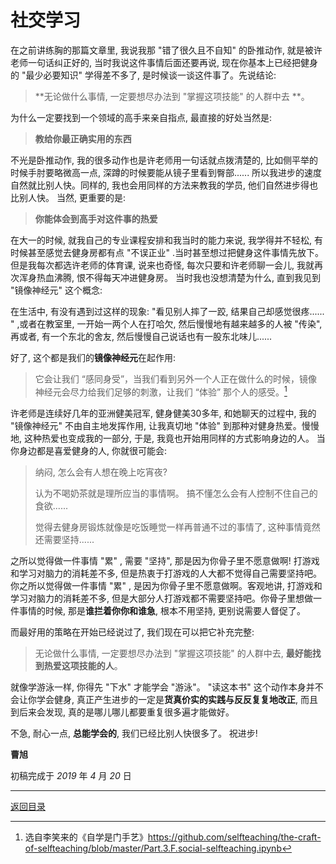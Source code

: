 # 社交学习

在之前讲练胸的那篇文章里, 我说我那 "错了很久且不自知" 的卧推动作, 就是被许老师一句话纠正好的, 当时我说这件事情后面还要再说, 现在你基本上已经把健身的 "最少必要知识" 学得差不多了, 是时候谈一谈这件事了。先说结论: 

> **无论做什么事情, 一定要想尽办法到 "掌握这项技能" 的人群中去 **。

为什么一定要找到一个领域的高手来亲自指点, 最直接的好处当然是:

> **教给你最正确实用的东西**

不光是卧推动作, 我的很多动作也是许老师用一句话就点拨清楚的, 比如侧平举的时候手肘要略微高一点, 深蹲的时候要能从镜子里看到臀部...... 所以我进步的速度自然就比别人快。同样的, 我也会用同样的方法来教我的学员, 他们自然进步得也比别人快。
当然, 更重要的是:

> **你能体会到高手对这件事的热爱**

在大一的时候, 就我自己的专业课程安排和我当时的能力来说, 我学得并不轻松, 有时候甚至感觉去健身房都有点 "不误正业" .当时甚至想过把健身这件事情先放下。但是我每次都选许老师的体育课, 说来也奇怪, 每次只要和许老师聊一会儿, 我就再次浑身热血沸腾, 恨不得每天冲进健身房。
当时我也没想清楚为什么, 直到我见到 "镜像神经元" 这个概念: 

在生活中, 有没有遇到过这样的现象: "看见别人摔了一跤, 结果自己却感觉很疼...... " ,或者在教室里, 一开始一两个人在打哈欠, 然后慢慢地有越来越多的人被 "传染", 再或者, 有一个东北的舍友, 然后慢慢自己说话也有一股东北味儿...... 

好了, 这个都是我们的**镜像神经元**在起作用: 

>  它会让我们 “感同身受”，当我们看到另外一个人正在做什么的时候，镜像神经元会尽力给我们足够的刺激，让我们 “体验” 那个人的感受。[^1]

许老师是连续好几年的亚洲健美冠军, 健身健美30多年, 和她聊天的过程中, 我的 "镜像神经元" 不由自主地发挥作用, 让我真切地 "体验" 到那种对健身热爱。慢慢地, 这种热爱也变成我的一部分, 于是, 我竟也开始用同样的方式影响身边的人。
当你身边都是喜爱健身的人, 你就很可能会:

> 纳闷, 怎么会有人想在晚上吃宵夜?
>
> 认为不喝奶茶就是理所应当的事情啊。
> 搞不懂怎么会有人控制不住自己的食欲...... 
>
> 觉得去健身房锻炼就像是吃饭睡觉一样再普通不过的事情了, 这种事情竟然还需要坚持...... 

之所以觉得做一件事情 "累" , 需要 "坚持", 那是因为你骨子里不愿意做啊! 打游戏和学习对脑力的消耗差不多, 但是热衷于打游戏的人大都不觉得自己需要坚持吧。
你之所以觉得做一件事情 "累" , 是因为你骨子里不愿意做啊。客观地讲, 打游戏和学习对脑力的消耗差不多, 但是大部分人打游戏都不需要坚持吧。你骨子里想做一件事情的时候, 那是**谁拦着你你和谁急**,  根本不用坚持, 更别说需要人督促了。

而最好用的策略在开始已经说过了, 我们现在可以把它补充完整:

> 无论做什么事情, 一定要想尽办法到 "掌握这项技能" 的人群中去, **最好能找到热爱这项技能的人**。

就像学游泳一样, 你得先 "下水" 才能学会 "游泳"。 "读这本书" 这个动作本身并不会让你学会健身, 真正产生进步的一定是**货真价实的实践与反反复复地改正**, 而且到后来会发现, 真的是哪儿哪儿都要重复很多遍才能做好。

不急, 耐心一点, **总能学会的**, 我们已经比别人快很多了。
祝进步!

**曹旭**

初稿完成于 *2019* 年 *4* 月 *20* 日

----

[^1]: 选自李笑来的《自学是门手艺》https://github.com/selfteaching/the-craft-of-selfteaching/blob/master/Part.3.F.social-selfteaching.ipynb

[返回目录](https://caoxucarlos.github.io/)